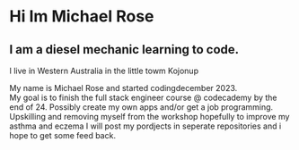 # Hi Im Michael Rose 

## I am a diesel mechanic learning to code.

<p>I live in Western Australia in the little towm Kojonup</p>

<p>My name is Michael Rose and started codingdecember 2023. 
  <br>
My goal is to finish the full stack engineer course @ codecademy by the end of 24. 
  Possibly create my own apps and/or get a job programming. Upskilling and removing myself from
  the workshop hopefully to improve my asthma and eczema 
I will post my pordjects in seperate repositories and i hope to get some feed back.
</p>


